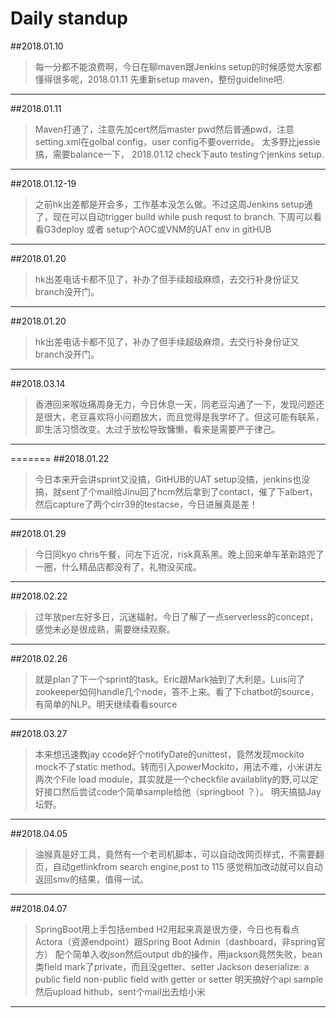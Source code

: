 # Daily standup

##2018.01.10
>每一分都不能浪费啊，今日在聊maven跟Jenkins setup的时候感觉大家都懂得很多呢，2018.01.11 先重新setup maven，整份guideline吧.
***
##2018.01.11
>Maven打通了，注意先加cert然后master pwd然后普通pwd，注意setting.xml在golbal config，user config不要override。 太多野比jessie搞，需要balance一下， 2018.01.12 check下auto testing个jenkins setup.
***

##2018.01.12-19
>之前hk出差都是开会多，工作基本没怎么做。不过这周Jenkins setup通了，现在可以自动trigger build while push requst to branch. 下周可以看看G3deploy 或者 setup个AOC或VNM的UAT env in gitHUB
***

##2018.01.20
>hk出差电话卡都不见了，补办了但手续超级麻烦，去交行补身份证又branch没开门。
***

##2018.01.20
>hk出差电话卡都不见了，补办了但手续超级麻烦，去交行补身份证又branch没开门。
***

##2018.03.14
>香港回来喉咙痛周身无力，今日休息一天，同老豆沟通了一下，发现问题还是很大，老豆喜欢将小问题放大，而且觉得是我学坏了。但这可能有联系，即生活习惯改变。太过于放松导致慵懒，看来是需要严于律己。
***
=======
##2018.01.22
>今日本来开会讲sprint又没搞，GitHUB的UAT setup没搞，jenkins也没搞，就sent了个mail给Jinu回了hcm然后拿到了contact，催了下albert，然后capture了两个cirr39的testacse，今日进展真是差！
***

##2018.01.29
>今日同kyo chris午餐，问左下近况，risk真系黑。晚上回来单车革新路兜了一圈，什么精品店都没有了，礼物没买成。
***

##2018.02.22
>过年放per左好多日，沉迷辐射。今日了解了一点serverless的concept，感觉未必是很成熟，需要继续观察。
***

##2018.02.26
>就是plan了下一个sprint的task。Eric跟Mark抽到了大利是。Luis问了zookeeper如何handle几个node，答不上来。看了下chatbot的source，有简单的NLP。明天继续看看source
***

##2018.03.27
>本来想迅速教jay ccode好个notifyDate的unittest，竟然发现mockito mock不了static method。转而引入powerMockito，用法不难，小米讲左两次个File load module，其实就是一个checkfile availablity的野,可以定好接口然后尝试code个简单sample给他（springboot ？）。 明天搞掂Jay坛野。
***

##2018.04.05
>油猴真是好工具，竟然有一个老司机脚本，可以自动改网页样式，不需要翻页，自动getlinkfrom search engine,post to 115
感觉稍加改动就可以自动返回smv的结果，值得一试。
***

##2018.04.07
>SpringBoot用上手包括embed H2用起来真是很方便，今日也有看点Actora（资源endpoint）跟Spring Boot Admin（dashboard，非spring官方）
配个简单入收json然后output db的操作，用jackson竟然失败，bean类field mark了private，而且没getter、setter
Jackson deserialize:
a public field
non-public field with getter or setter
明天搞好个api sample然后upload hithub，sent个mail出去给小米
***
